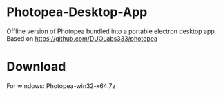 # Photopea-Desktop-App
Offline version of Photopea bundled into a portable electron desktop app.
Based on https://github.com/DUOLabs333/photopea

# Download
For windows: Photopea-win32-x64.7z
